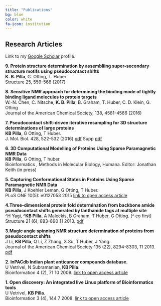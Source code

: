 ```yaml
---
title: "Publications"
bg: blue
color: white
fa-icon: institution
---
```



Research Articles
-----------------
Link to my [Google Scholar][0] profile.

**9. Protein structure determination by assembliing super-secondary structure motifs using pseudocontact shifts**<br>
**K. B. Pilla**, G. Otting, T. Huber </br>
Structure 25, 559-568 (2017) </br>


**8. Sensitive NMR approach for determining the binding mode of tightly binding ligand molecules to protein targets**<br>
W.-N. Chen, C. Nitsche, **K. B. Pilla**, B. Graham, T. Huber, C. D. Klein, G. Otting<br>
Journal of the American Chemical Society, 138, 4581-4586 (2016) <br>


**7. Pseudocontact shift-driven iterative resampling for 3D structure determinations of large proteins**<br>
**KB Pilla**, G Otting, T Huber.<br>
J. Mol. Biol. 428, 522-532 (2016) <i class="fa fa-file-pdf-o"></i> [pdf][6] Supp <i class="fa fa-file-pdf-o"></i> [pdf][7]

**6. 3D Computational Modelling of Proteins Using Sparse Paramagnetic NMR Data**<br>
 **KB Pilla**, G Otting, T huber.<br>
 Bioinformatics , Methods in Molecular Biology, Humana. Editor: Jonathan Keith (in press)

**5. Capturing Conformational States in Proteins Using Sparse Paramagnetic NMR Data**<br>
**KB Pilla**, J Koehler Leman, G Otting, T Huber. <br>
PLoS ONE 10(5): e0127053 2015  [link to open access article][5] 

**4.Three-dimensional protein fold determination from backbone amide pseudocontact shifts generated by lanthanide tags at multiple site**<br>
^H Yagi, **^KB Pilla**, A Maleckis, B Graham, T Huber, G Otting. (^ co first)<br>
Structure 21 (6), 883-890 11 2013. <i class="fa fa-file-pdf-o"></i> [pdf][4]

**3.Magic angle spinning NMR structure determination of proteins from pseudocontact shifts**<br>
J Li, **KB Pilla**, Q Li, Z Zhang, X Su, T Huber, J Yang.<br>
Journal of the American Chemical Society 135 (22), 8294-8303, 11 2013. <i class="fa fa-file-pdf-o"></i> [pdf][3]

**2. InPACdb Indian plant anticancer compounds database.**<br>
U Vetrivel, N Subramanian, **KB Pilla**.<br>
Bioinformation 4 (2), 71 10 2009. [link to open access article][2]

**1. Open discovery: An integrated live Linux platform of Bioinformatics tools**<br>
U Vetrivel, **KB Pilla**.<br>
Bioinformation 3 (4), 144 7 2008. [link to open access article][1]

  
[7]: http://comp-bio.anu.edu.au/huber/papers/Kala_JMB2016_supp.pdf
[6]: http://comp-bio.anu.edu.au/huber/papers/Kala_JMB2016.pdf
[5]: http://journals.plos.org/plosone/article?id=10.1371/journal.pone.0127053 "link"
[4]: http://comp-bio.anu.edu.au/huber/papers/hiromasa_structure2013.pdf "pdf"
[3]: http://comp-bio.anu.edu.au/huber/papers/kala_jacs2013.pdf
[2]: http://www.ncbi.nlm.nih.gov/pmc/articles/PMC2823384/
[1]: http://www.ncbi.nlm.nih.gov/pmc/articles/PMC2637960/
[0]: https://scholar.google.com.au/citations?user=vgdqy80AAAAJ&hl=en